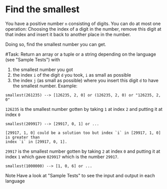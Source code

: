 # Find the smallest

You have a positive number `n` consisting of digits. You can do at most one operation: Choosing the index of a digit in the number, remove this digit at that index and insert it back to another place in the number.

Doing so, find the smallest number you can get.

#Task: Return an array or a tuple or a string depending on the language (see "Sample Tests") with

1) the smallest number you got
2) the index `i` of the digit `d` you took, `i` as small as possible
3) the index `j` (as small as possible) where you insert this digit `d` to have the smallest number.
Example:

```
smallest(261235) --> [126235, 2, 0] or (126235, 2, 0) or "126235, 2, 0"
```
`126235` is the smallest number gotten by taking `1` at index `2` and putting it at index `0`
```
smallest(209917) --> [29917, 0, 1] or ...

[29917, 1, 0] could be a solution too but index `i` in [29917, 1, 0] is greater than 
index `i` in [29917, 0, 1].
```

`29917` is the smallest number gotten by taking `2` at index `0` and putting it at index `1` which gave `029917` which is the number `29917`.

```
smallest(1000000) --> [1, 0, 6] or ...
```

Note
Have a look at "Sample Tests" to see the input and output in each language